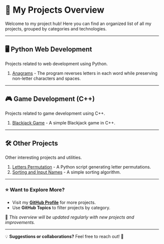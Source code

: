 # 🚀 My Projects Overview

Welcome to my project hub! Here you can find an organized list of all my projects, grouped by categories and technologies.

---

## 🖥️ Python Web Development
Projects related to web development using Python.

1. [Anagrams](https://github.com/Aleksandr-In/anagrams) - The program reverses letters in each word while preserving non-letter characters and spaces.

---

## 🎮 Game Development (C++)
Projects related to game development using C++.

1. [Blackjack Game](https://github.com/Aleksandr-In/card-game-blackjack) - A simple Blackjack game in C++.

---

## 🛠️ Other Projects
Other interesting projects and utilities.

1. [Letters Permutation](https://github.com/Aleksandr-In/letters_permutation) - A Python script generating letter permutations.
2. [Sorting and Input Names](https://github.com/Aleksandr-In/input-and-sorting-names) - A simple sorting algorithm.

---

### ⭐ Want to Explore More?
- Visit my **[GitHub Profile](https://github.com/Aleksandr-In)** for more projects.
- Use **GitHub Topics** to filter projects by category.

📌 *This overview will be updated regularly with new projects and improvements.*  

---

💡 **Suggestions or collaborations?** Feel free to reach out! 🚀
